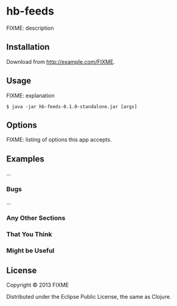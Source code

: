 # hb-feeds

FIXME: description

## Installation

Download from http://example.com/FIXME.

## Usage

FIXME: explanation

    $ java -jar hb-feeds-0.1.0-standalone.jar [args]

## Options

FIXME: listing of options this app accepts.

## Examples

...

### Bugs

...

### Any Other Sections
### That You Think
### Might be Useful

## License

Copyright © 2013 FIXME

Distributed under the Eclipse Public License, the same as Clojure.
